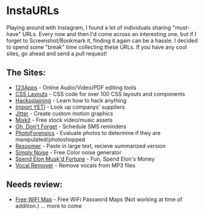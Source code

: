 # InstaURLs

Playing around with Instagram, I found a lot of individuals sharing "must-have" URLs. Every now and then I'd come across an interesting one, but if I forget to Screenshot/Bookmark it, finding it again can be a hassle. I decided to spend some "break" time collecting these URLs. If you have any cool sites, go ahead and send a pull request! 

## The Sites:

* [123Apps](https://123apps.com) - Online Audio/Video/PDF editing tools
* [CSS Layouts](https://csslayout.io) - CSS code for over 100 CSS layouts and components
* [Hacksplaining](https://www.hacksplaining.com/) - Learn how to hack anything
* [Import YETI](https://www.importyeti.com/) - Look up companys' suppliers
* [Jitter](https://jitter.video/subscribe/) - Create custom motion graphics
* [Mixkit](https://mixkit.co/) - Free stock video/music assets
* [Oh, Don't Forget](https://www.ohdontforget.com/) - Schedule SMS reminders
* [PhotoForensics](http://fotoforensics.com/) - Evaluate photos to determine if they are manipulated/photoshopped
* [Resoomer](https://resoomer.com/en/) - Paste in large text, recieve summarized version
* [Simply Noise](https://simplynoise.com/) - Free Color noise generator
* [Spend Elon Musk'd Fortune](https://spend-elon-fortune.netlify.app/) - Fun, Spend Elon's Money
* [Vocal Remover](https://vocalremover.org/) - Remove vocals from MP3 files

## Needs review:

* [Free WIFI Map](https://wifispc.com/) - Free WiFi Password Maps (Not working at time of addition.)
... more to come
